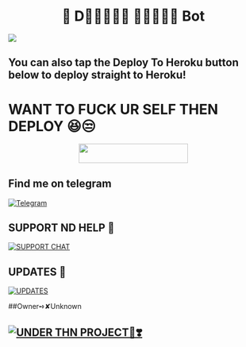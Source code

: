 <h1 align=center>💞 D⃠𝐄𝐕𝐈𝐋 𝐐𝐔𝐄𝐄𝐍 Bot</h1>
<img src = "https://telegra.ph/file/e728f7ed57fc123c8cbda.jpg">

## You can also tap the Deploy To Heroku button below to deploy straight to Heroku!

# WANT TO FUCK UR SELF THEN DEPLOY 😆😒

<p align="center"><a href="https://heroku.com/deploy?template=https://github.com/HyperAD/Hyper-Unknown"> <img src="https://img.shields.io/badge/Deploy-black?style=for-the-badge&logo=heroku" width="220" height="38.45"/></a></p>


## Find me on telegram 
[![Telegram](https://img.shields.io/badge/HYPER_KING-1b77FF.svg?style=for-the-badge&logo=telegram)](https://t.me/HYPER_KING_2417)

## SUPPORT ND HELP 🤖

[![SUPPORT CHAT](https://telegra.ph/file/078030b15d2122216d2d0.jpg)](https://t.me/THN_BOTS_SUPPORT)

## UPDATES 💞

[![UPDATES](https://telegra.ph/file/133730131def9724e5b5b.jpg)](https://t.me/THN_BOTS)

##Owner➺✘Unknown

## [![UNDER THN PROJECT💞❣️](https://telegra.ph/file/3a303b8b1a0398146c027.jpg)](https://t.me/THN_BOTS/16)
